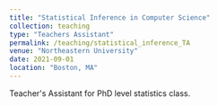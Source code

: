 ```yaml
---
title: "Statistical Inference in Computer Science"
collection: teaching
type: "Teachers Assistant"
permalink: /teaching/statistical_inference_TA
venue: "Northeastern University"
date: 2021-09-01
location: "Boston, MA"
---
```


Teacher's Assistant for PhD level statistics class.